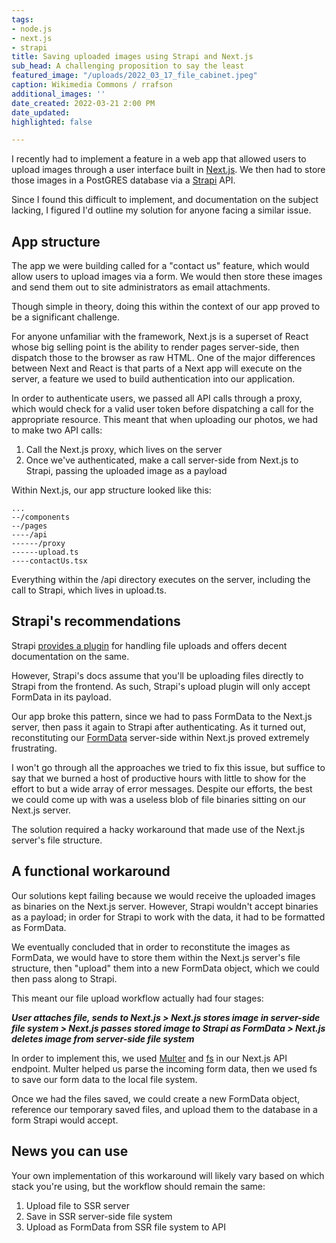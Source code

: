 ```yaml
---
tags:
- node.js
- next.js
- strapi
title: Saving uploaded images using Strapi and Next.js
sub_head: A challenging proposition to say the least
featured_image: "/uploads/2022_03_17_file_cabinet.jpeg"
caption: Wikimedia Commons / rrafson
additional_images: ''
date_created: 2022-03-21 2:00 PM
date_updated: 
highlighted: false

---
```

I recently had to implement a feature in a web app that allowed users to upload images through a user interface built in [Next.js](https://nextjs.org/). We then had to store those images in a PostGRES database via a [Strapi](https://strapi.io/) API. 

Since I found this difficult to implement, and documentation on the subject lacking, I figured I'd outline my solution for anyone facing a similar issue.

## App structure

The app we were building called for a "contact us" feature, which would allow users to upload images via a form. We would then store these images and send them out to site administrators as email attachments.

Though simple in theory, doing this within the context of our app proved to be a significant challenge.

For anyone unfamiliar with the framework, Next.js is a superset of React whose big selling point is the ability to render pages server-side, then dispatch those to the browser as raw HTML. One of the major differences between Next and React is that parts of a Next app will execute on the server, a feature we used to build authentication into our application.

In order to authenticate users, we passed all API calls through a proxy, which would check for a valid user token before dispatching a call for the appropriate resource. This meant that when uploading our photos, we had to make two API calls:

1. Call the Next.js proxy, which lives on the server
2. Once we've authenticated, make a call server-side from Next.js to Strapi, passing the uploaded image as a payload

Within Next.js, our app structure looked like this:

    ...
    --/components
    --/pages
    ----/api
    ------/proxy
    ------upload.ts
    ----contactUs.tsx

Everything within the /api directory executes on the server, including the call to Strapi, which lives in upload.ts.

## Strapi's recommendations

Strapi [provides a plugin](https://docs.strapi.io/developer-docs/latest/plugins/upload.html#configuration) for handling file uploads and offers decent documentation on the same.

However, Strapi's docs assume that you'll be uploading files directly to Strapi from the frontend. As such, Strapi's upload plugin will only accept FormData in its payload.

Our app broke this pattern, since we had to pass FormData to the Next.js server, then pass it again to Strapi after authenticating. As it turned out, reconstituting our [FormData](https://developer.mozilla.org/en-US/docs/Web/API/FormData) server-side within Next.js proved extremely frustrating.

I won't go through all the approaches we tried to fix this issue, but suffice to say that we burned a host of productive hours with little to show for the effort to but a wide array of error messages. Despite our efforts, the best we could come up with was a useless blob of file binaries sitting on our Next.js server. 

The solution required a hacky workaround that made use of the Next.js server's file structure.

## A functional workaround

Our solutions kept failing because we would receive the uploaded images as binaries on the Next.js server. However, Strapi wouldn't accept binaries as a payload; in order for Strapi to work with the data, it had to be formatted as FormData.

We eventually concluded that in order to reconstitute the images as FormData, we would have to store them within the Next.js server's file structure, then "upload" them into a new FormData object, which we could then pass along to Strapi. 

This meant our file upload workflow actually had four stages:

**_User attaches file, sends to Next.js > Next.js stores image in server-side file system > Next.js passes stored image to Strapi as FormData > Next.js deletes image from server-side file system_**

In order to implement this, we used [Multer](https://www.npmjs.com/package/multer) and [fs](https://nodejs.org/api/fs.html) in our Next.js API endpoint. Multer helped us parse the incoming form data, then we used fs to save our form data to the local file system.

Once we had the files saved, we could create a new FormData object, reference our temporary saved files, and upload them to the database in a form Strapi would accept.  

## News you can use

Your own implementation of this workaround will likely vary based on which stack you're using, but the workflow should remain the same:

1. Upload file to SSR server
2. Save in SSR server-side file system
3. Upload as FormData from SSR file system to API
